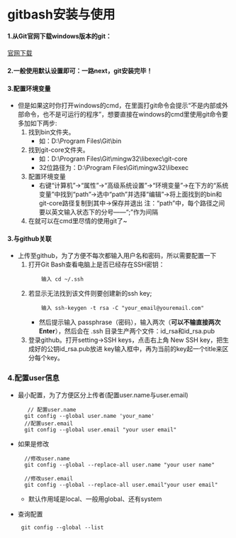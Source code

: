 # gitbash安装与使用


#### 1.从Git官网下载windows版本的git：
<a href="http://git-scm.com/downloads" target="_blank">官网下载</a>



#### 2.一般使用默认设置即可：一路next，git安装完毕！


#### 3.配置环境变量
  * 但是如果这时你打开windows的cmd，在里面打git命令会提示“不是内部或外部命令，也不是可运行的程序”，想要直接在windows的cmd里使用git命令要多加如下两步:
    1. 找到bin文件夹。
       * 如：D:\Program Files\Git\bin
    2. 找到git-core文件夹。
       * 如：D:\Program Files\Git\mingw32\libexec\git-core
       * 32位路径为：D:\Program Files\Git\mingw32\libexec
    3. 配置环境变量
       * 右键“计算机”->“属性”->“高级系统设置”->“环境变量”->在下方的“系统变量”中找到“path”->选中“path”并选择“编辑”->将上面找到的bin和git-core路径复制到其中->保存并退出
                 注：“path”中，每个路径之间要以英文输入状态下的分号——“;”作为间隔
    4. 在就可以在cmd里尽情的使用git了~

#### 3.与github关联
   * 上传至github，为了方便不每次都输入用户名和密码，所以需要配置一下
     1. 打开Git Bash查看电脑上是否已经存在SSH密钥：
        ```
            输入 cd ~/.ssh
        ```
     2. 若显示无法找到该文件则要创建新的ssh key;
        ```
            输入 ssh-keygen -t rsa -C "your_email@youremail.com"
        ```
        * 然后提示输入 passphrase（密码），输入两次（**可以不输直接两次Enter**），然后会在 .ssh 目录生产两个文件：id_rsa和id_rsa.pub
     3.  登录github。打开setting->SSH keys，点击右上角 New SSH key，把生成好的公钥id_rsa.pub放进 key输入框中，再为当前的key起一个title来区分每个key。

 ### 4.配置user信息
   * 最小配置，为了方便区分上传者(配置user.name与user.email)
     ```
        // 配置user.name
       git config --global user.name 'your_name'
       //配置user.email
       git config --global user.email "your user email"

     ```
   * 如果是修改
     ```
       //修改user.name
       git config --global --replace-all user.name "your user name"

       //修改user.email
       git config --global --replace-all user.email"your user email"

     ```
      * 默认作用域是local、一般用global、还有system
      
   * 查询配置
     ```
      git config --global --list
     ```
